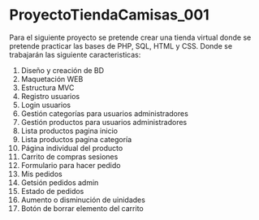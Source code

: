 # ProyectoTiendaCamisas_001
Para el siguiente proyecto se pretende crear una tienda virtual donde se pretende practicar las bases de PHP, SQL, HTML y CSS.
Donde se trabajarán las siguiente caracteristicas:
1. Diseño y creación de BD
2. Maquetación WEB 
3. Estructura MVC
4. Registro usuarios
5. Login usuarios
6. Gestión categorías para usuarios administradores
7. Gestión productos para usuarios administradores
8. Lista productos pagina inicio 
9. Lista productos pagina categoría
10. Página individual del producto
11. Carrito de compras sesiones
12. Formulario para hacer pedido
13. Mis pedidos 
14. Getsión pedidos admin 
15. Estado de pedidos
16. Aumento o disminución de uinidades
17. Botón de borrar elemento del carrito
